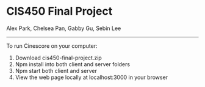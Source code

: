 # CIS450 Final Project

Alex Park, Chelsea Pan, Gabby Gu, Sebin Lee
____________

To run Cinescore on your computer:
  1. Download cis450-final-project.zip
  2. Npm install into both client and server folders
  3. Npm start both client and server
  4. View the web page locally at localhost:3000 in your browser
  
  
  
